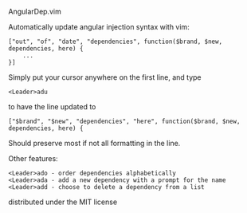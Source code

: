 AngularDep.vim

Automatically update angular injection syntax with vim:

    ["out", "of", "date", "dependencies", function($brand, $new, dependencies, here) {
		...
	}]

Simply put your cursor anywhere on the first line, and type

	<Leader>adu

to have the line updated to

    ["$brand", "$new", "dependencies", "here", function($brand, $new, dependencies, here) {

Should preserve most if not all formatting in the line.

Other features:

    <Leader>ado - order dependencies alphabetically
    <Leader>ada - add a new dependency with a prompt for the name
    <Leader>add - choose to delete a dependency from a list

distributed under the MIT license
